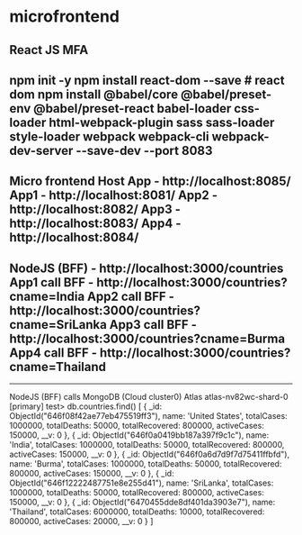 # microfrontend
React JS MFA 
-----------------------------------------------------
npm init -y
npm install react-dom --save  # react dom
npm install @babel/core @babel/preset-env @babel/preset-react babel-loader css-loader html-webpack-plugin sass sass-loader style-loader webpack webpack-cli webpack-dev-server --save-dev 
--port 8083
-----------------------------------------------------


Micro frontend
Host App - http://localhost:8085/
App1 - http://localhost:8081/
App2 - http://localhost:8082/
App3 - http://localhost:8083/
App4 - http://localhost:8084/
-----------------------------------------------------
NodeJS (BFF) - http://localhost:3000/countries
App1 call BFF - http://localhost:3000/countries?cname=India
App2 call BFF - http://localhost:3000/countries?cname=SriLanka
App3 call BFF - http://localhost:3000/countries?cname=Burma
App4 call BFF - http://localhost:3000/countries?cname=Thailand
-----------------------------------------------------



-----------------------------------------------------
NodeJS (BFF) calls MongoDB (Cloud cluster0)
Atlas atlas-nv82wc-shard-0 [primary] test> db.countries.find()
[  {
    _id: ObjectId("646f08f42ae77eb475519ff3"),
    name: 'United States',
    totalCases: 1000000,
    totalDeaths: 50000,
    totalRecovered: 800000,
    activeCases: 150000,
    __v: 0
  },  {
    _id: ObjectId("646f0a0419bb187a397f9c1c"),
    name: 'India',
    totalCases: 1000000,
    totalDeaths: 50000,
    totalRecovered: 800000,
    activeCases: 150000,
    __v: 0
  },  {
    _id: ObjectId("646f0a6d7d9f7d75411ffbfd"),
    name: 'Burma',
    totalCases: 1000000,
    totalDeaths: 50000,
    totalRecovered: 800000,
    activeCases: 150000,
    __v: 0
  },  {
    _id: ObjectId("646f12222487751e8e255d41"),
    name: 'SriLanka',
    totalCases: 1000000,
    totalDeaths: 50000,
    totalRecovered: 800000,
    activeCases: 150000,
    __v: 0
  },  {
    _id: ObjectId("6470455dde8df401da3903e7"),
    name: 'Thailand',
    totalCases: 6000000,
    totalDeaths: 10000,
    totalRecovered: 800000,
    activeCases: 20000,
    __v: 0
  }
]

